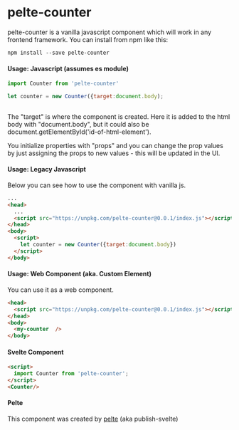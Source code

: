 # pelte-counter
pelte-counter is a vanilla javascript component which will work in any frontend framework. You can install from npm like this:

```text
npm install --save pelte-counter
```

#### Usage: Javascript (assumes es module) 
```javascript
import Counter from 'pelte-counter'

let counter = new Counter({target:document.body);
 
```

The "target" is where the component is created. Here it is added to the html body with "document.body", but it could also be document.getElementById('id-of-html-element'). 

You initialize properties with "props" and you can change the prop values by just assigning the props to new values - this will be updated in the UI. 

#### Usage: Legacy Javascript
Below you can see how to use the component with vanilla js.
```html
...
<head>
  ...
  <script src="https://unpkg.com/pelte-counter@0.0.1/index.js"></script>
</head>
<body>
  <script>
    let counter = new Counter({target:document.body})
  </script>
</body>
```

#### Usage: Web Component (aka. Custom Element)
You can use it as a web component.
```html
<head>
  <script src="https://unpkg.com/pelte-counter@0.0.1/index.js"></script>
</head>
<body>
  <my-counter  />    
</body>
```

#### Svelte Component
```html
<script>
  import Counter from 'pelte-counter';
</script>
<Counter/>
```

#### Pelte
This component was created by [pelte](https://www.npmjs.com/package/publish-svelte) (aka publish-svelte)